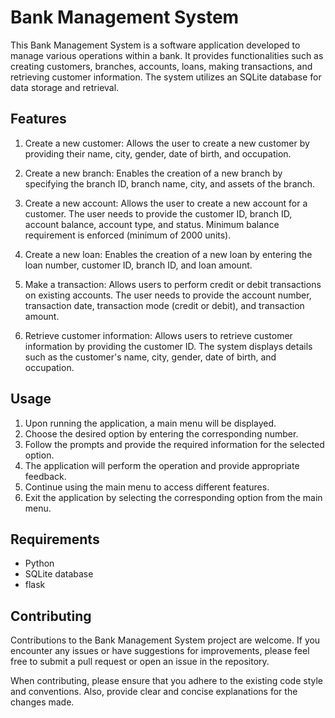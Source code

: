 # Bank Management System

This Bank Management System is a software application developed to manage various operations within a bank. It provides functionalities such as creating customers, branches, accounts, loans, making transactions, and retrieving customer information. The system utilizes an SQLite database for data storage and retrieval.

## Features

1. Create a new customer: Allows the user to create a new customer by providing their name, city, gender, date of birth, and occupation.

2. Create a new branch: Enables the creation of a new branch by specifying the branch ID, branch name, city, and assets of the branch.

3. Create a new account: Allows the user to create a new account for a customer. The user needs to provide the customer ID, branch ID, account balance, account type, and status. Minimum balance requirement is enforced (minimum of 2000 units).

4. Create a new loan: Enables the creation of a new loan by entering the loan number, customer ID, branch ID, and loan amount.

5. Make a transaction: Allows users to perform credit or debit transactions on existing accounts. The user needs to provide the account number, transaction date, transaction mode (credit or debit), and transaction amount.

6. Retrieve customer information: Allows users to retrieve customer information by providing the customer ID. The system displays details such as the customer's name, city, gender, date of birth, and occupation.


## Usage

1. Upon running the application, a main menu will be displayed.
2. Choose the desired option by entering the corresponding number.
3. Follow the prompts and provide the required information for the selected option.
4. The application will perform the operation and provide appropriate feedback.
5. Continue using the main menu to access different features.
6. Exit the application by selecting the corresponding option from the main menu.

## Requirements

- Python
- SQLite database
- flask

## Contributing

Contributions to the Bank Management System project are welcome. If you encounter any issues or have suggestions for improvements, please feel free to submit a pull request or open an issue in the repository.

When contributing, please ensure that you adhere to the existing code style and conventions. Also, provide clear and concise explanations for the changes made.



